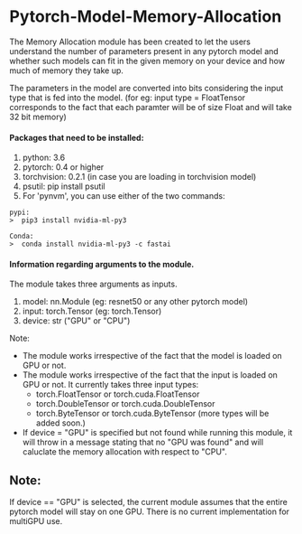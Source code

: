 # Pytorch-Model-Memory-Allocation

The Memory Allocation module has been created to let the users understand the number of parameters present in any pytorch model and whether such models can fit in the given memory on your device and how much of memory they take up.

The parameters in the model are converted into bits considering the input type that is fed into the model. (for eg: input type = FloatTensor corresponds to the fact that each paramter will be of size Float and will take 32 bit memory)

#### Packages that need to be installed:

  1. python: 3.6
  2. pytorch: 0.4 or higher
  3. torchvision: 0.2.1 (in case you are loading in torchvision model)
  4. psutil: pip install psutil
  5. For 'pynvm', you can use either of the two commands:

    pypi:
    >  pip3 install nvidia-ml-py3

    Conda:
    >  conda install nvidia-ml-py3 -c fastai

#### Information regarding arguments to the module.

The module takes three arguments as inputs.
  1. model: nn.Module (eg: resnet50 or any other pytorch model)
  2. input: torch.Tensor (eg: torch.Tensor)
  3. device: str ("GPU" or "CPU")

Note:
  * The module works irrespective of the fact that the model is loaded on GPU or not.
  * The module works irrespective of the fact that the input is loaded on GPU or not. It currently takes three input types:
    - torch.FloatTensor or torch.cuda.FloatTensor
    - torch.DoubleTensor or torch.cuda.DoubleTensor
    - torch.ByteTensor or torch.cuda.ByteTensor
    (more types will be added soon.)
  * If device = "GPU" is specified but not found while running this module, it will throw in a message stating that no "GPU was found" and will caluclate the memory allocation with respect to "CPU".


## __Note__:
If device == "GPU" is selected, the current module assumes that the entire pytorch model will stay on one GPU. There is no  current implementation for multiGPU use.
